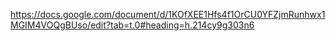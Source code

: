 https://docs.google.com/document/d/1KOfXEE1Hfs4f1OrCU0YFZjmRunhwx1MGIM4VOQgBUso/edit?tab=t.0#heading=h.214cy9g303n6
